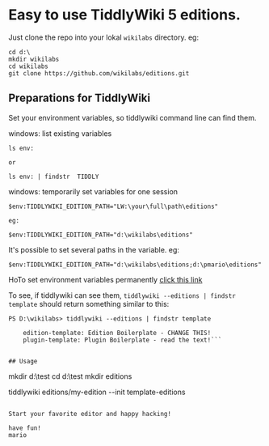 # Easy to use TiddlyWiki 5 editions.

Just clone the repo into your lokal `wikilabs` directory. eg:

```
cd d:\
mkdir wikilabs
cd wikilabs
git clone https://github.com/wikilabs/editions.git
```


## Preparations for TiddlyWiki

Set your environment variables, so tiddlywiki command line can find them.

windows: list existing variables


```
ls env:

or

ls env: | findstr  TIDDLY
```

windows: temporarily set variables for one session

```
$env:TIDDLYWIKI_EDITION_PATH="LW:\your\full\path\editions"

eg:

$env:TIDDLYWIKI_EDITION_PATH="d:\wikilabs\editions"
```

It's possible to set several paths in the variable. eg:

```
$env:TIDDLYWIKI_EDITION_PATH="d:\wikilabs\editions;d:\pmario\editions"
```

HoTo set environment variables permanently [click this link](https://www.google.at/search?q=set+environment+variables+windows10)

To see, if tiddlywiki can see them, `tiddlywiki --editions | findstr template` should return something similar to this:

```
PS D:\wikilabs> tiddlywiki --editions | findstr template

    edition-template: Edition Boilerplate - CHANGE THIS!
    plugin-template: Plugin Boilerplate - read the text!```


## Usage

```
mkdir d:\test
cd d:\test
mkdir editions

tiddlywiki editions/my-edition --init template-editions
```

Start your favorite editor and happy hacking!

have fun!
mario